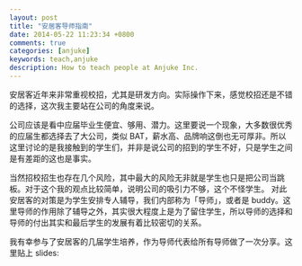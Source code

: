 ```yaml
---
layout: post
title: "安居客导师指南"
date: 2014-05-22 11:23:34 +0800
comments: true
categories: [anjuke]
keywords: teach,anjuke
description: How to teach people at Anjuke Inc.
---
```


安居客近年来非常重视校招，尤其是研发方向。实际操作下来，感觉校招还是不错的选择，这次我主要站在公司的角度来说。

<!-- more -->

公司应该是看中应届毕业生便宜、够用、潜力。这里要说一个现象，大多数很优秀的应届生都选择去了大公司，类似 BAT，薪水高、品牌响这倒也无可厚非。所以这里讨论的是我接触到的学生们，并非是说公司的招到的学生不好，只是学生之间是有差距的这也是事实。

当然招校招生也存在几个风险，其中最大的风险无非就是学生也只是把公司当跳板。对于这个我的观点比较简单，说明公司的吸引力不够，这个不怪学生。
对此安居客的对策是为学生安排专人辅导，我们内部称为「导师」，或者是 buddy。这里导师的作用除了辅导之外，其实很大程度上是为了留住学生，所以导师的选择和导师的付出其实和最后学生的发展有着比较密切的关系。

我有幸参与了安居客的几届学生培养，作为导师代表给所有导师做了一次分享。这里贴上 slides:

<script async class="speakerdeck-embed" data-id="1b324900a388013120061af8c79ec55f" data-ratio="1.33333333333333" src="//speakerdeck.com/assets/embed.js"></script>
